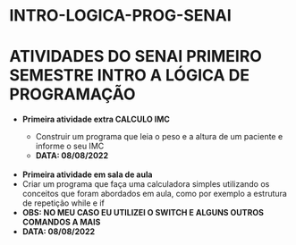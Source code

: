 # INTRO-LOGICA-PROG-SENAI
<body>

<h1>ATIVIDADES DO SENAI PRIMEIRO SEMESTRE INTRO A LÓGICA DE PROGRAMAÇÃO</h1>
<ul>
  <li><strong>Primeira atividade extra CALCULO IMC</strong></li>
  <ul>
       <li>Construir um programa que leia o peso e a altura de um paciente e informe o seu IMC</li>
       <li><b>DATA: 08/08/2022</b></li>
  </ul>
  
  <br>
  
  <li><strong>Primeira atividade em sala de aula</strong></li>
  <li>Criar um programa que faça uma calculadora simples utilizando os conceitos que foram abordados em aula, como por exemplo a estrutura de repetição while e if</li>
  <li><strong>OBS: NO MEU CASO EU UTILIZEI O SWITCH E ALGUNS OUTROS COMANDOS A MAIS</strong></li>
  <li><b>DATA: 08/08/2022</b></li>
  
  <br>
  
</ul>

</body>
